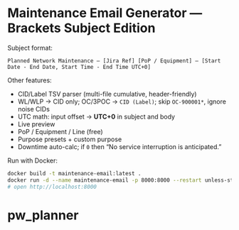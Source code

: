 # Maintenance Email Generator — Brackets Subject Edition

Subject format:
```
Planned Network Maintenance – [Jira Ref] [PoP / Equipment] – [Start Date - End Date, Start Time - End Time UTC+0]
```

Other features:
- CID/Label TSV parser (multi-file cumulative, header-friendly)
- WL/WLP → CID only; OC/3POC → `CID (Label)`; skip `OC-900001*`, ignore noise CIDs
- UTC math: input offset → **UTC+0** in subject and body
- Live preview
- PoP / Equipment / Line (free)
- Purpose presets + custom purpose
- Downtime auto-calc; if `0` then “No service interruption is anticipated.”

Run with Docker:
```bash
docker build -t maintenance-email:latest .
docker run -d --name maintenance-email -p 8000:8000 --restart unless-stopped maintenance-email:latest
# open http://localhost:8000
```
# pw_planner
